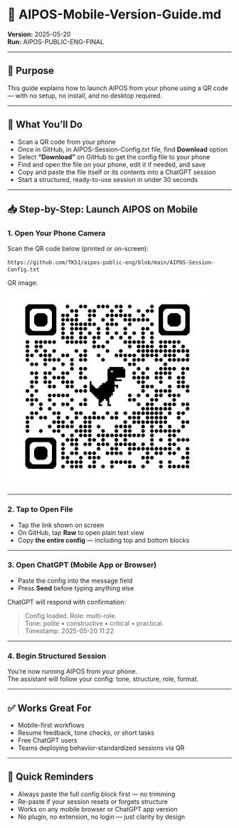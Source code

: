 # 📲 AIPOS-Mobile-Version-Guide.md 
**Version:** 2025-05-20  
**Run:** AIPOS-PUBLIC-ENG-FINAL  

---

## 🧠 Purpose

This guide explains how to launch AIPOS from your phone using a QR code — with no setup, no install, and no desktop required.

---

## 📍 What You’ll Do

- Scan a QR code from your phone
- Once in GitHub, in AIPOS-Session-Config.txt file, find **Download** option
- Select **“Download”** on GitHub to get the config file to your phone
- Find and open the file on your phone, edit it if needed, and save  
- Copy and paste the file itself or its contents into a ChatGPT session  
- Start a structured, ready-to-use session in under 30 seconds

---

## 📥 Step-by-Step: Launch AIPOS on Mobile

### 1. Open Your Phone Camera  
Scan the QR code below (printed or on-screen):

```
https://github.com/TK51/aipos-public-eng/blob/main/AIPOS-Session-Config.txt
```

QR image:  
![QR Code for GitHub Config](https://github.com/TK51/aipos-public-eng/blob/main/AIPOS-QR-Code-github.com.png)

---

### 2. Tap to Open File  
- Tap the link shown on screen  
- On GitHub, tap **Raw** to open plain text view  
- Copy **the entire config** — including top and bottom blocks

---

### 3. Open ChatGPT (Mobile App or Browser)  
- Paste the config into the message field  
- Press **Send** before typing anything else  

ChatGPT will respond with confirmation:  
> Config loaded. Role: multi-role.  
> Tone: polite • constructive • critical • practical.  
> Timestamp: 2025-05-20 11:22

---

### 4. Begin Structured Session  
You’re now running AIPOS from your phone.  
The assistant will follow your config: tone, structure, role, format.

---

## ✅ Works Great For

- Mobile-first workflows  
- Resume feedback, tone checks, or short tasks  
- Free ChatGPT users  
- Teams deploying behavior-standardized sessions via QR

---

## 🧾 Quick Reminders

- Always paste the full config block first — no trimming  
- Re-paste if your session resets or forgets structure  
- Works on any mobile browser or ChatGPT app version  
- No plugin, no extension, no login — just clarity by design
